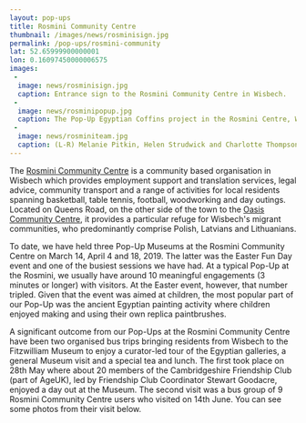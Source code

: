 ```yaml
---
layout: pop-ups
title: Rosmini Community Centre
thumbnail: /images/news/rosminisign.jpg
permalink: /pop-ups/rosmini-community
lat: 52.65999900000001
lon: 0.16097450000006575
images:
 -
  image: news/rosminisign.jpg
  caption: Entrance sign to the Rosmini Community Centre in Wisbech.
 -
  image: news/rosminipopup.jpg
  caption: The Pop-Up Egyptian Coffins project in the Rosmini Centre, Wisbech. 
 -
  image: news/rosminiteam.jpg
  caption: (L-R) Melanie Pitkin, Helen Strudwick and Charlotte Thompson at the Rosmini Centre in March.
---
```


The <a href="https://www.rosminicentrewisbech.org">Rosmini Community Centre</a> is a community based organisation in Wisbech which provides employment support and translation services, legal advice, community transport and a range of activities for local residents spanning basketball, table tennis, football, woodworking and day outings. Located on Queens Road, on the other side of the town to the [Oasis Community Centre](https://egyptiancoffins.org/popups/oasis-community), it provides a particular refuge for Wisbech's migrant communities, who predominantly comprise Polish, Latvians and Lithuanians.

To date, we have held three Pop-Up Museums at the Rosmini Community Centre on March 14, April 4 and 18, 2019. The latter was the Easter Fun Day event and one of the busiest sessions we have had. At a typical Pop-Up at the Rosmini, we usually have around 10 meaningful engagements (3 minutes or longer) with visitors. At the Easter event, however, that number tripled. Given that the event was aimed at children, the most popular part of our Pop-Up was the ancient Egyptian painting activity where children enjoyed making and using their own replica paintbrushes.

A significant outcome from our Pop-Ups at the Rosmini Community Centre have been two organised bus trips bringing residents from Wisbech to the Fitzwilliam Museum to enjoy a curator-led tour of the Egyptian galleries, a general Museum visit and a special tea and lunch. The first took place on 28th May where about 20 members of the Cambridgeshire Friendship Club (part of AgeUK), led by Friendship Club Coordinator Stewart Goodacre, enjoyed a day out at the Museum. The second visit was a bus group of 9 Rosmini Community Centre users who visited on 14th June. You can see some photos from their visit below. 
